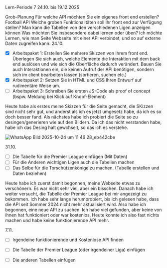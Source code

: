 Lern-Periode 7
24.10. bis 19.12.2025

Grob-Planung
Für welche API möchten Sie ein eigenes front end erstellen? Football API
Welche groben Funktionalitäten soll Ihr front end zur Verfügung stellen? Man kann die Tabellen von den verschiedenen Ligen anzeigen können
Was möchten Sie insbesondere dabei lernen oder üben? Ich möchte Lernen, wie man Seite Webseite mit einer API verbindet, und so auf externe Daten zugreifen kann.
24.10.
- [X] Arbeitspaket 1: Erstellen Sie mehrere Skizzen von Ihrem front end. Überlegen Sie sich auch, welche Elemente die Interaktion mit dem back end auslösen und wie sich die Oberfläche dadurch verändert. Bauen Sie auch Interaktionen ein, die keinen Aufruf der API benötigen, sondern sich im client bearbeiten lassen (sortieren, suchen etc.)
- [X] Arbeitspaket 2: Setzen Sie in HTML und CSS Ihren Entwurf auf rudimentäre Weise um.
- [ ] Arbeitspaket 3: Schreiben Sie ersten JS-Code als proof of concept (bspw. Meldung bei Klick auf Knopf-Element)

Heute habe als erstes meine Skizzen für die Seite gemacht, die SKizzen sind nicht sehr gut, und anderst als ich es jetzt umgesetz habe, da ich es so doch besser fand. Als nächstes habe ich probiert die Seite so zu desingen/generieren wie auf den Bildern. Da ich das nicht verstanden habe, habe ich das Desing halt gewchselt, so das ich es verstehe.


![WhatsApp Bild 2025-10-24 um 11 46 28_eb442cbe](https://github.com/user-attachments/assets/f1a07a42-b9a7-48be-b30b-6a50ed6b8ca1)


31.10.
- [ ] Die Tabelle für die Premier League einfügen (Mit Daten)
- [ ] Für die Anderen wichtigen Ligen auch die Tabellen machen
- [ ] Das Selbe für die Torschützenkönige zu machen. (Tabelle erstellen und Daten beziehen)

Heute habe ich zuerst damit begonnen, meine Webseite etwas zu verschönern. Es war nicht sehr viel, aber ein bisschen. Danach habe ich weiter versucht, die Tabelle der Premier League bei mir angezeigt zu bekommen. Ich habe sehr lange herumprobiert, bis ich gelesen habe, dass die API seit Sommer 2024 nicht mehr aktualisiert wird. Also habe ich begonnen, eine neue API zu suchen. Ich habe viel gefunden, aber keine von ihnen hat funktioniert oder war kostenlos. Heute konnte ich also fast nichts machen und habe keine funktionierende API mehr.

7.11.
- [ ] Irgendeine funktionierende und Kostenlose API finden
- [ ] Die Tabelle der Premier League (oder irgendeiner Liga) einfügen
- [ ] Die anderen Tabellen einfügen

